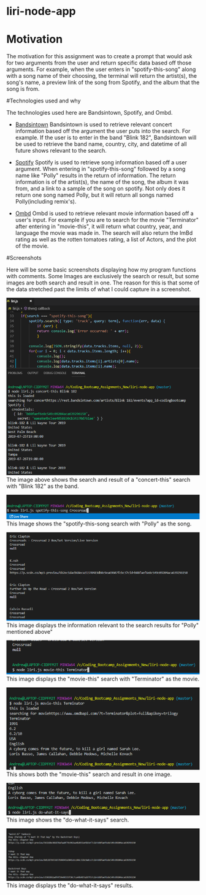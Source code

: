 # liri-node-app

# Motivation
The motivation for this assignment was to create a prompt that would ask for two arguments from the user and return specific data based off those arguments. For example, when the user enters in "spotify-this-song" along with a song name of their choosing, the terminal will return the artist(s),  the song's name, a preview link of the song from Spotify, and the album that the song is from. 

#Technologies used and why

The technologies used here are Bandsintown, Spotify, and Ombd.

- [Bandsintown](https://www.programmableweb.com/api/bandsintown)
Bandsintown is used to retrieve relevant concert information based off the argument the user puts into the search.
For example. If the user is to enter in the band "Blink 182", Bandsintown will be used to retrieve the band name, country, city, and datetime of all future shows relevant to the search.

- [Spotify](https://developer.spotify.com/documentation/web-api/quick-start/)
Spotify is used to retrieve song information based off a user argument. When entering in "spotify-this-song" followed by a song name like "Polly" results in the return of information. The return information is of the artist(s), the name of the song, the album it was from, and a link to a sample of the song on spotify. Not only does it return one song named Polly, but it will return all songs named Polly(including remix's).

- [Ombd](http://www.omdbapi.com/)
Ombd is used to retrieve relevant movie information based off a user's input. For example if you are to search for the movie "Terminator" after entering in "movie-this", it will return what country, year, and language the movie was made in. The search will also return the ImBd rating as well as the rotten tomatoes rating, a list of Actors, and the plot of the movie.

#Screenshots

Here will be some basic screenshots displaying how my program functions with comments. Some Images are exclusively the search or result, but some images are both search and result in one. The reason for this is that some of the data stretched past the limits of what I could capture in a screenshot.


![Alt text](/Screenshot(20).png "concert-this Search and Result")
The image above shows the search and result of a "concert-this" search with "Blink 182" as the band.


![Alt text](/Screenshot(21).png "Sotify-this-song Search")
This Image shows the "spotify-this-song search with "Polly" as the song.


![Alt text](/Screenshot(22).png "Sotify-this-song Search Results")
This image displays the information relevant to the search results for "Polly" mentioned above"


![Alt text](/Screenshot(23).png "movie-this Search")
This image displays the "movie-this" search with "Terminator" as the movie.


![Alt text](/Screenshot(24).png "movie-this Search and Result")
This shows both the "movie-this" search and result in one image.


![Alt text](/Screenshot(25).png "do-what-it-says Search")
This image shows the "do-what-it-says" search.


![Alt text](/Screenshot(26).png "do-what-it-says Results")
This image displays the "do-what-it-says" results.